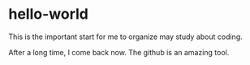 # hello-world
This is the important start for me to organize may study about coding.

After a long time, I come back now. The github is an amazing tool.
